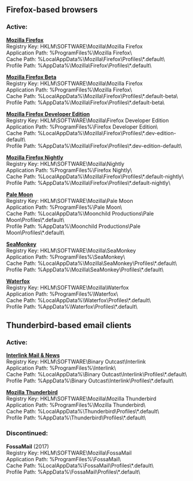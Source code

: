 ## Firefox-based browsers ##

### Active: ####

**[Mozilla Firefox](https://www.mozilla.org/firefox/)**  
Registry Key: HKLM\\SOFTWARE\\Mozilla\\Mozilla Firefox  
Application Path: %ProgramFiles%\\Mozilla Firefox\\  
Cache Path: %LocalAppData%\\Mozilla\\Firefox\\Profiles\\\*.default\\  
Profile Path: %AppData%\\Mozilla\\Firefox\\Profiles\\\*.default\\

**[Mozilla Firefox Beta](https://www.mozilla.org/firefox/channel/desktop/)**  
Registry Key: HKLM\\SOFTWARE\\Mozilla\\Mozilla Firefox  
Application Path: %ProgramFiles%\\Mozilla Firefox\\  
Cache Path: %LocalAppData%\\Mozilla\\Firefox\\Profiles\\\*.default-beta\\  
Profile Path: %AppData%\\Mozilla\\Firefox\\Profiles\\\*.default-beta\\

**[Mozilla Firefox Developer Edition](https://www.mozilla.org/firefox/channel/desktop/)**  
Registry Key: HKLM\\SOFTWARE\\Mozilla\\Firefox Developer Edition  
Application Path: %ProgramFiles%\\Firefox Developer Edition\\  
Cache Path: %LocalAppData%\\Mozilla\\Firefox\\Profiles\\\*.dev-edition-default\\  
Profile Path: %AppData%\\Mozilla\\Firefox\\Profiles\\\*.dev-edition-default\\

**[Mozilla Firefox Nightly](https://www.mozilla.org/firefox/channel/desktop/)**  
Registry Key: HKLM\\SOFTWARE\\Mozilla\\Nightly  
Application Path: %ProgramFiles%\\Firefox Nightly\\  
Cache Path: %LocalAppData%\\Mozilla\\Firefox\\Profiles\\\*.default-nightly\\  
Profile Path: %AppData%\\Mozilla\\Firefox\\Profiles\\\*.default-nightly\\

**[Pale Moon](https://www.palemoon.org)**  
Registry Key: HKLM\\SOFTWARE\\Mozilla\\Pale Moon  
Application Path: %ProgramFiles%\\Pale Moon\\  
Cache Path: %LocalAppData%\\Moonchild Productions\\Pale Moon\\Profiles\\\*.default\\  
Profile Path: %AppData%\\Moonchild Productions\\Pale Moon\\Profiles\\\*.default\\

**[SeaMonkey](https://www.seamonkey-project.org)**  
Registry Key: HKLM\\SOFTWARE\\Mozilla\\SeaMonkey  
Application Path: %ProgramFiles%\\SeaMonkey\\  
Cache Path: %LocalAppData%\\Mozilla\\SeaMonkey\\Profiles\\\*.default\\  
Profile Path: %AppData%\\Mozilla\\SeaMonkey\\Profiles\\\*.default\\

**[Waterfox](https://www.waterfox.net)**  
Registry Key: HKLM\\SOFTWARE\\Mozilla\\Waterfox  
Application Path: %ProgramFiles%\\Waterfox\\  
Cache Path: %LocalAppData%\\Waterfox\\Profiles\\\*.default\\  
Profile Path: %AppData%\\Waterfox\\Profiles\\\*.default\\

## Thunderbird-based email clients ##

### Active: ####

**[Interlink Mail & News](http://binaryoutcast.com/projects/interlink/)**  
Registry Key: HKLM\\SOFTWARE\\Binary Outcast\\Interlink  
Application Path: %ProgramFiles%\\Interlink\\  
Cache Path: %LocalAppData%\\Binary Outcast\\Interlink\\Profiles\\\*.default\\  
Profile Path: %AppData%\\Binary Outcast\\Interlink\\Profiles\\\*.default\\

**[Mozilla Thunderbird](https://www.thunderbird.net)**  
Registry Key: HKLM\\SOFTWARE\\Mozilla\\Mozilla Thunderbird  
Application Path: %ProgramFiles%\\Mozilla Thunderbird\\  
Cache Path: %LocalAppData%\\Thunderbird\\Profiles\\\*.default\\  
Profile Path: %AppData%\\Thunderbird\\Profiles\\\*.default\\

### Discontinued: ###

**FossaMail** (2017)  
Registry Key: HKLM\\SOFTWARE\\Mozilla\\FossaMail  
Application Path: %ProgramFiles%\\FossaMail\\  
Cache Path: %LocalAppData%\\FossaMail\\Profiles\\\*.default\\  
Profile Path: %AppData%\\FossaMail\\Profiles\\\*.default\\ 
